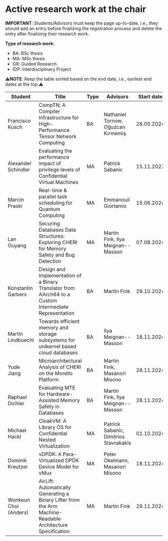 # Active research work at the chair


**IMPORTANT**: Students/Advisors must keep the page up-to-date, i.e., they should add an entry before finalizing the registration process and delete the entry after finalizing their research work.

**Type of research work:**
  - BA: BSc thesis
  - MA: MSc thesis
  - GR: Guided Research
  - IDP: Interdisciplinary Project

⚠️**NOTE**: Keep the table sorted based on the end date, i.e., earliest end dates at the top.⚠️

| Student               | Title                                                                                                      | Type | Advisors                               | Start date | End date   |
|-----------------------|------------------------------------------------------------------------------------------------------------|------|----------------------------------------|------------|------------|
| Francisco Kusch       | CompTN: A Compiler Infrastructure for High-Performance Tensor Network Computing                            | BA   | Nathaniel Tornow, Oğuzcan Kırmemiş     | 28.05.2024 | 28.09.2024 |
| Alexander Schindler   | Evaluating the performance impact of privilege levels of Confidential Virtual Machines                     | MA   | Patrick Sabanic                        | 15.11.2023 | 15.11.2024 |
| Marcin Praski         | Real-time & parallel task scheduling for Quantum Computing                                                 | MA   | Emmanouil Giortamis                    | 15.06.2024 | 15.12.2024 |
| Lan Ouyang            | Securing Databases Data Structures: Exploring CHERI for Memory Safety and Bug Detection                    | MA   | Martin Fink, Ilya Meignan--Masson      | 07.08.2024 | 07.02.2025 |
| Konstantin Garbers    | Design and Implementation of a Binary Translator from AArch64 to a Custom Intermediate Representation      | BA   | Martin Fink                            | 29.10.2024 | 28.02.2025 |
| Martin Lindbuechl     | Towards efficient memory and storage subsystems for unikernel based cloud databases                        | BA   | Ilya Meignan--Masson                   | 18.11.2024 | 18.03.2025 |
| Yude Jiang            | Microarchitectural Analysis of CHERI on the Morello Platform                                               | BA   | Martin Fink, Masanori Misono           | 28.11.2024 | 28.03.2025 |
| Raphael Dichler       | Evaluating MTE for Hardware-Assisted Memory Safety in Databases                                            | BA   | Martin Fink, Ilya Meignan--Masson      | 28.11.2024 | 28.03.2025 |
| Michael Hackl         | CloakVM: A Library OS for Confidential Nested Virtualization                                               | MA   | Patrick Sabanic, Dimitrios Stavrakakis | 01.10.2024 | 01.04.2025 |
| Dominik Kreutzer      | vDPDK: A Para-Virtualized DPDK Device Model for vMux                                                       | MA   | Peter Okelmann, Masanori Misono        | 18.11.2024 | 19.05.2025 |
| Wonkeun Choi (Anders) | AirLift: Automatically Generating a Binary Lifter from the Arm Machine-Readable Architecture Specification | MA   | Martin Fink                            | 29.11.2024 | 30.05.2025 |

